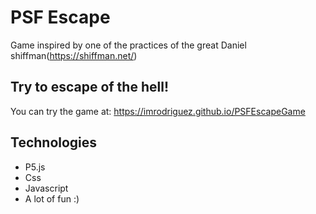 # PSF Escape
Game inspired by one of the practices of the great Daniel shiffman(https://shiffman.net/)

## Try to escape of the hell!
You can try the game at: https://imrodriguez.github.io/PSFEscapeGame

## Technologies
- P5.js
- Css
- Javascript
- A lot of fun :)
